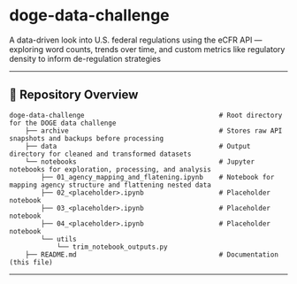 # doge-data-challenge
A data-driven look into U.S. federal regulations using the eCFR API — exploring word counts, trends over time, and custom metrics like regulatory density to inform de-regulation strategies


---

## 📂 Repository Overview  
```
doge-data-challenge                                  # Root directory for the DOGE data challenge
    ├── archive                                      # Stores raw API snapshots and backups before processing
    ├── data                                         # Output directory for cleaned and transformed datasets
    └── notebooks                                    # Jupyter notebooks for exploration, processing, and analysis
        ├── 01_agency_mapping_and_flatening.ipynb    # Notebook for mapping agency structure and flattening nested data
        ├── 02_<placeholder>.ipynb                   # Placeholder notebook
        ├── 03_<placeholder>.ipynb                   # Placeholder notebook
        ├── 04_<placeholder>.ipynb                   # Placeholder notebook
        └── utils
            └── trim_notebook_outputs.py
    ├── README.md                                    # Documentation (this file)  
```  

---


